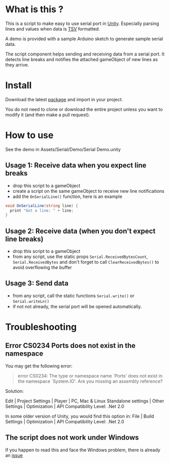# What is this ?

This is a script to make easy to use serial port in [Unity](http://unity3d.com/). 
Especially parsing lines and values when data is [TSV](http://fr.wikipedia.org/wiki/Format_TSV) formatted.

A demo is provided with a sample Arduino sketch to generate sample serial data. 

The script component helps sending and receiving data from a serial port.
It detects line breaks and notifies the attached gameObject of new lines as they arrive.

# Install

Download the latest [package](https://github.com/prossel/UnitySerialPort/raw/master/UnitySerialPort.unitypackage) and import in your project.

You do not need to clone or download the entire project unless you want to modify it (and then make a pull request).

# How to use

See the demo in Assets/Serial/Demo/Serial Demo.unity

## Usage 1: Receive data when you expect line breaks

- drop this script to a gameObject
- create a script on the same gameObject to receive new line notifications
- add the `OnSerialLine()` function, here is an example

```c#
void OnSerialLine(string line) {
  print "Got a line: " + line;
}
```

## Usage 2: Receive data (when you don't expect line breaks)

- drop this script to a gameObject
- from any script, use the static props `Serial.ReceivedBytesCount`, `Serial.ReceivedBytes`
and don't forget to call `ClearReceivedBytes()` to avoid overflowing the buffer

## Usage 3: Send data

- from any script, call the static functions `Serial.write()` or `Serial.writeLn()`
- if not not already, the serial port will be opened automatically.

# Troubleshooting

## Error CS0234 Ports does not exist in the namespace

You may get the following error:

> error CS0234: The type or namespace name \`Ports' does not exist in the namespace \`System.IO'.
> Are you missing an assembly reference?

Solution:

Edit | Project Settings | Player | PC, Mac & Linux Standalone settings | Other Settings |  Optimization | API Compatibility Level: .Net 2.0

In some older version of Unity, you would find this option in:
File | Build Settings | Optimization | API Compatibility Level: .Net 2.0

## The script does not work under Windows

If you happen to read this and face the Windows problem, there is already an [issue](https://github.com/prossel/UnitySerialPort/issues/1)

